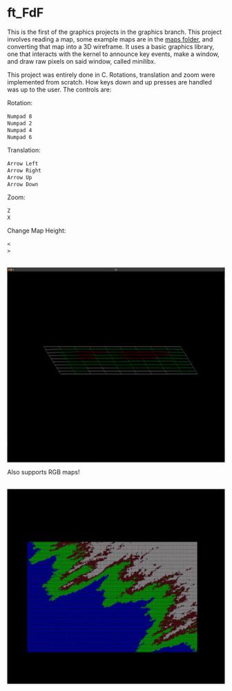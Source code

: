 # ft_FdF

This is the first of the graphics projects in the graphics branch. This project involves reading a map, some example maps
are in the [maps folder](https://github.com/42kmira/ft_FdF/tree/master/maps), and converting that map into a 3D wireframe.
It uses a basic graphics library, one that interacts with the kernel to announce key events, make a window, and draw raw pixels on said window,
called minilibx.

This project was entirely done in C. Rotations, translation and zoom were implemented from scratch. How keys down and up presses are handled
was up to the user. The controls are:

Rotation:

```
Numpad 8
Numpad 2
Numpad 4
Numpad 6
```

Translation:
```
Arrow Left
Arrow Right
Arrow Up
Arrow Down
```

Zoom:
```
Z
X
```

Change Map Height:
```
<
>
```

<br>
<img align="top" height="450" src="https://github.com/42kmira/ft_FdF/blob/master/resources/elem_col.gif" />
<br>

Also supports RGB maps!

<br>
<img align="bottom" height="450" src="https://github.com/42kmira/ft_FdF/blob/master/resources/t1.gif" />
<br>

